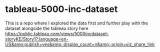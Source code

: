 # tableau-5000-inc-dataset
This is a repo where I explored the data first and further play with the dataset alongside the tableau story here https://public.tableau.com/views/5000incdataset-storyKE/Story1?:language=en-US&amp;publish=yes&amp;:display_count=n&amp;:origin=viz_share_link 


